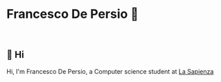 # Francesco De Persio :telescope:
<br>

## 👋 Hi 

Hi, I'm Francesco De Persio, a Computer science student at [La Sapienza](https://www.uniroma1.it/it/pagina-strutturale/home)  

<br>


<!---
FraDepe/FraDepe is a ✨ special ✨ repository because its `README.md` (this file) appears on your GitHub profile.
You can click the Preview link to take a look at your changes.
--->
